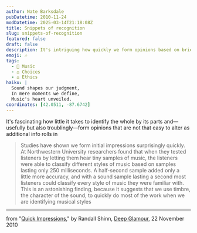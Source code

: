 ```yaml
---
author: Nate Barksdale
pubDatetime: 2010-11-24
modDatetime: 2025-03-14T21:18:08Z
title: Snippets of recognition
slug: snippets-of-recognition
featured: false
draft: false
description: It's intriguing how quickly we form opinions based on brief experiences, especially in music.
emoji: 🎶
tags:
  - 🎵 Music
  - ⚖️ Choices
  - ⚖️ Ethics
haiku: |
  Sound shapes our judgment,  
  In mere moments we define,  
  Music's heart unveiled.
coordinates: [42.0511, -87.6742]
---
```


It's fascinating how little it takes to identify the whole by its parts and—usefully but also troublingly—form opinions that are not that easy to alter as additional info rolls in

> Studies have shown we form initial impressions surprisingly quickly. At Northwestern University researchers found that when they tested listeners by letting them hear tiny samples of music, the listeners were able to classify different styles of music based on samples lasting only 250 milliseconds. A half-second sample added only a little more accuracy, and with a sound sample lasting a second most listeners could classify every style of music they were familiar with. This is an astonishing finding, because it suggests that we use timbre, the character of the sound, to quickly do most of the work when we are identifying musical styles

---

from "[Quick Impressions](http://web.archive.org/web/20150425090406/http://www.deepglamour.net/deep_glamour/2010/11/quick-impressions.html)," by Randall Shinn, [Deep Glamour](http://web.archive.org/web/20230228052525/https://deepglamour.net/), 22 November 2010
